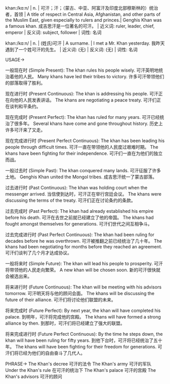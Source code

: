 khan:/kɑːn/ | n. | 可汗；汗；（蒙古、中亚、阿富汗及印度北部穆斯林的）统治者，首领 | A title of respect in Central Asia, Afghanistan, and other parts of the Muslim East, given especially to rulers and princes.| Genghis Khan was a famous khan. 成吉思汗是一位著名的可汗。 | 近义词: ruler, leader, chief, emperor | 反义词: subject, follower | 词性: 名词

khan:/kɑːn/ | n. | (姓氏)可汗 | A surname. | I met a Mr. Khan yesterday. 我昨天遇到了一个姓可汗的先生。 | 近义词: (无) | 反义词: (无) | 词性: 名词


USAGE->

一般现在时 (Simple Present):
The khan rules his people wisely. 可汗英明地统治着他的人民。
Many khans have led their tribes to victory. 许多可汗带领他们的部落取得了胜利。

现在进行时 (Present Continuous):
The khan is addressing his people. 可汗正在向他的人民发表讲话。
The khans are negotiating a peace treaty. 可汗们正在谈判和平条约。

现在完成时 (Present Perfect):
The khan has ruled for many years. 可汗已经统治了很多年。
Several khans have come and gone throughout history. 历史上许多可汗来了又走。

现在完成进行时 (Present Perfect Continuous):
The khan has been leading his people through difficult times. 可汗一直在带领他的人民度过艰难时期。
The khans have been fighting for their independence. 可汗们一直在为他们的独立而战。

一般过去时 (Simple Past):
The khan conquered many lands. 可汗征服了许多土地。
Genghis Khan united the Mongol tribes. 成吉思汗统一了蒙古部落。

过去进行时 (Past Continuous):
The khan was holding court when the messenger arrived.  当信使到达时，可汗正在举行宫廷会议。
The khans were discussing the terms of the treaty. 可汗们正在讨论条约的条款。

过去完成时 (Past Perfect):
The khan had already established his empire before his death. 可汗在去世之前就已经建立了他的帝国。
The khans had fought amongst themselves for generations. 可汗们世代之间互相争斗。

过去完成进行时 (Past Perfect Continuous):
The khan had been ruling for decades before he was overthrown. 可汗被推翻之前已经统治了几十年。
The khans had been negotiating for months before they reached an agreement.  可汗们谈判了几个月才达成协议。

一般将来时 (Simple Future):
The khan will lead his people to prosperity. 可汗将带领他的人民走向繁荣。
A new khan will be chosen soon. 新的可汗很快就会被选出来。

将来进行时 (Future Continuous):
The khan will be meeting with his advisors tomorrow. 可汗明天将与他的顾问会面。
The khans will be discussing the future of their alliance. 可汗们将讨论他们联盟的未来。

将来完成时 (Future Perfect):
By next year, the khan will have completed his palace. 到明年，可汗将完成他的宫殿。
The khans will have formed a strong alliance by then. 到那时，可汗们将已经建立了强大的联盟。

将来完成进行时 (Future Perfect Continuous):
By the time he steps down, the khan will have been ruling for fifty years. 到他下台时，可汗将已经统治了五十年。
The khans will have been fighting for their freedom for generations. 可汗们将已经为他们的自由奋斗了几代人。


PHRASE->
The Khan's decree 可汗的法令
The Khan's army 可汗的军队
Under the Khan's rule 在可汗的统治下
The Khan's palace 可汗的宫殿
The Khan's advisors 可汗的顾问
